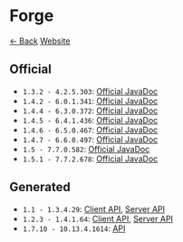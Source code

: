# Forge

[<- Back](../README.md) [Website](https://forums.minecraftforge.net/)

## Official  
* `1.3.2 - 4.2.5.303`: [Official JavaDoc](official/1.3.2-4.2.5.303/index.html)
* `1.4.2 - 6.0.1.341`: [Official JavaDoc](official/1.4.2-6.0.1.341/index.html)
* `1.4.4 - 6.3.0.372`: [Official JavaDoc](official/1.4.4-6.3.0.372/index.html)
* `1.4.5 - 6.4.1.436`: [Official JavaDoc](official/1.4.5-6.4.1.436/index.html)
* `1.4.6 - 6.5.0.467`: [Official JavaDoc](official/1.4.6-6.5.0.467/index.html)
* `1.4.7 - 6.6.0.497`: [Official JavaDoc](official/1.4.7-6.6.0.497/index.html)
* `1.5 - 7.7.0.582`: [Official JavaDoc](official/1.5-7.7.0.582/index.html)
* `1.5.1 - 7.7.2.678`: [Official JavaDoc](official/1.5.1-7.7.2.678/index.html)

## Generated  
* `1.1 - 1.3.4.29`: [Client API](generated/1.1-1.3.4.29/client/index.html), [Server API](generated/1.1-1.3.4.29/server/index.html)
* `1.2.3 - 1.4.1.64`: [Client API](generated/1.2.3-1.4.1.64/client/index.html), [Server API](generated/1.2.3-1.4.1.64/server/index.html)
* `1.7.10 - 10.13.4.1614`: [API](generated/1.7.10-10.13.4.1614/index.html)
